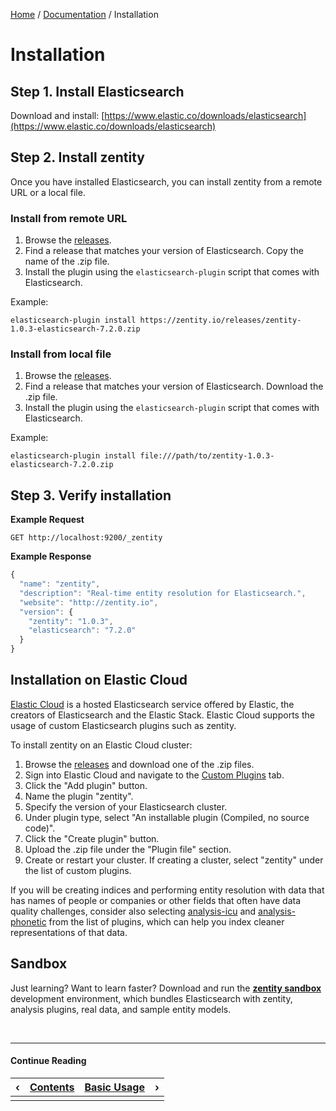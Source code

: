 [Home](/) / [Documentation](/docs) / Installation


# <a name="installation"></a>Installation


## <a name="install-elasticsearch"></a>Step 1. Install Elasticsearch

Download and install: [https://www.elastic.co/downloads/elasticsearch](https://www.elastic.co/downloads/elasticsearch)


## <a name="install-zentity"></a>Step 2. Install zentity

Once you have installed Elasticsearch, you can install zentity from a remote URL or a local file.


### <a name="install-zentity-remote-url"></a>Install from remote URL

1. Browse the [releases](/releases).
2. Find a release that matches your version of Elasticsearch. Copy the name of the .zip file.
3. Install the plugin using the `elasticsearch-plugin` script that comes with Elasticsearch.

Example:

`elasticsearch-plugin install https://zentity.io/releases/zentity-1.0.3-elasticsearch-7.2.0.zip`


### <a name="install-zentity-local-file"></a>Install from local file

1. Browse the [releases](/releases).
2. Find a release that matches your version of Elasticsearch. Download the .zip file.
4. Install the plugin using the `elasticsearch-plugin` script that comes with Elasticsearch.

Example:

`elasticsearch-plugin install file:///path/to/zentity-1.0.3-elasticsearch-7.2.0.zip`


## <a name="verify-installation"></a>Step 3. Verify installation

**Example Request**

`GET http://localhost:9200/_zentity`

**Example Response**

```javascript
{
  "name": "zentity",
  "description": "Real-time entity resolution for Elasticsearch.",
  "website": "http://zentity.io",
  "version": {
    "zentity": "1.0.3",
    "elasticsearch": "7.2.0"
  }
}
```

## <a name="installation-elastic-cloud"></a>Installation on Elastic Cloud

[Elastic Cloud](https://www.elastic.co/cloud) is a hosted Elasticsearch service offered by Elastic,
the creators of Elasticsearch and the Elastic Stack. Elastic Cloud supports the usage of custom
Elasticsearch plugins such as zentity.

To install zentity on an Elastic Cloud cluster:

1. Browse the [releases](/releases) and download one of the .zip files.
2. Sign into Elastic Cloud and navigate to the [Custom Plugins](https://cloud.elastic.co/plugins) tab.
3. Click the "Add plugin" button.
4. Name the plugin "zentity".
5. Specify the version of your Elasticsearch cluster.
6. Under plugin type, select "An installable plugin (Compiled, no source code)".
7. Click the "Create plugin" button.
8. Upload the .zip file under the "Plugin file" section.
9. Create or restart your cluster. If creating a cluster, select "zentity" under the list of custom plugins.

If you will be creating indices and performing entity resolution with data that has names of people or
companies or other fields that often have data quality challenges, consider also selecting
[analysis-icu](https://www.elastic.co/guide/en/elasticsearch/plugins/current/analysis-icu.html)
and [analysis-phonetic](https://www.elastic.co/guide/en/elasticsearch/plugins/current/analysis-phonetic.html)
from the list of plugins, which can help you index cleaner representations of that data.


## <a name="sandbox"></a>Sandbox

Just learning? Want to learn faster? Download and run the **[zentity sandbox](/sandbox)**
development environment, which bundles Elasticsearch with zentity, analysis
plugins, real data, and sample entity models.


&nbsp;

----

#### Continue Reading

|&#8249;|[Contents](/docs)|[Basic Usage](/docs/basic-usage)|&#8250;|
|:---|:---|---:|---:|
|    |    |    |    |
